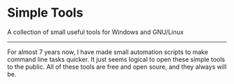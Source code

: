 # Simple Tools
A collection of small useful tools for Windows and GNU/Linux
- - - -

For almost 7 years now, I have made small automation scripts to make
command line tasks quicker. It just seems logical to open these simple
tools to the public. All of these tools are free and open soure, and they
always will be.



